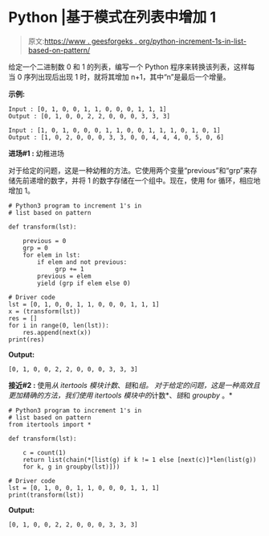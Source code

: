 # Python |基于模式在列表中增加 1

> 原文:[https://www . geesforgeks . org/python-increment-1s-in-list-based-on-pattern/](https://www.geeksforgeeks.org/python-increment-1s-in-list-based-on-pattern/)

给定一个二进制数 0 和 1 的列表，编写一个 Python 程序来转换该列表，这样每当 0 序列出现后出现 1 时，就将其增加 n+1，其中“n”是最后一个增量。

**示例:**

```
Input : [0, 1, 0, 0, 1, 1, 0, 0, 0, 1, 1, 1]
Output : [0, 1, 0, 0, 2, 2, 0, 0, 0, 3, 3, 3]

Input : [1, 0, 1, 0, 0, 0, 1, 1, 0, 0, 1, 1, 1, 0, 1, 0, 1]
Output : [1, 0, 2, 0, 0, 0, 3, 3, 0, 0, 4, 4, 4, 0, 5, 0, 6]

```

**进场#1 :** 幼稚进场

对于给定的问题，这是一种幼稚的方法。它使用两个变量“previous”和“grp”来存储先前递增的数字，并将 1 的数字存储在一个组中。现在，使用 for 循环，相应地增加 1。

```
# Python3 program to increment 1's in 
# list based on pattern 

def transform(lst):

    previous = 0
    grp = 0
    for elem in lst:
        if elem and not previous:
             grp += 1
        previous = elem
        yield (grp if elem else 0)

# Driver code
lst = [0, 1, 0, 0, 1, 1, 0, 0, 0, 1, 1, 1]
x = (transform(lst))
res = []
for i in range(0, len(lst)):
    res.append(next(x))
print(res)
```

**Output:**

```
[0, 1, 0, 0, 2, 2, 0, 0, 0, 3, 3, 3]

```

**接近#2 :** 使用*从 *itertools* 模块计数*、*链*和*组。
对于给定的问题，这是一种高效且更加精确的方法，我们使用 *itertools* 模块中的*计数*、*链*和 *groupby* 。*

```
# Python3 program to increment 1's in 
# list based on pattern 
from itertools import * 

def transform(lst):

    c = count(1)
    return list(chain(*[list(g) if k != 1 else [next(c)]*len(list(g)) 
    for k, g in groupby(lst)]))

# Driver code
lst = [0, 1, 0, 0, 1, 1, 0, 0, 0, 1, 1, 1]
print(transform(lst))
```

**Output:**

```
[0, 1, 0, 0, 2, 2, 0, 0, 0, 3, 3, 3]

```